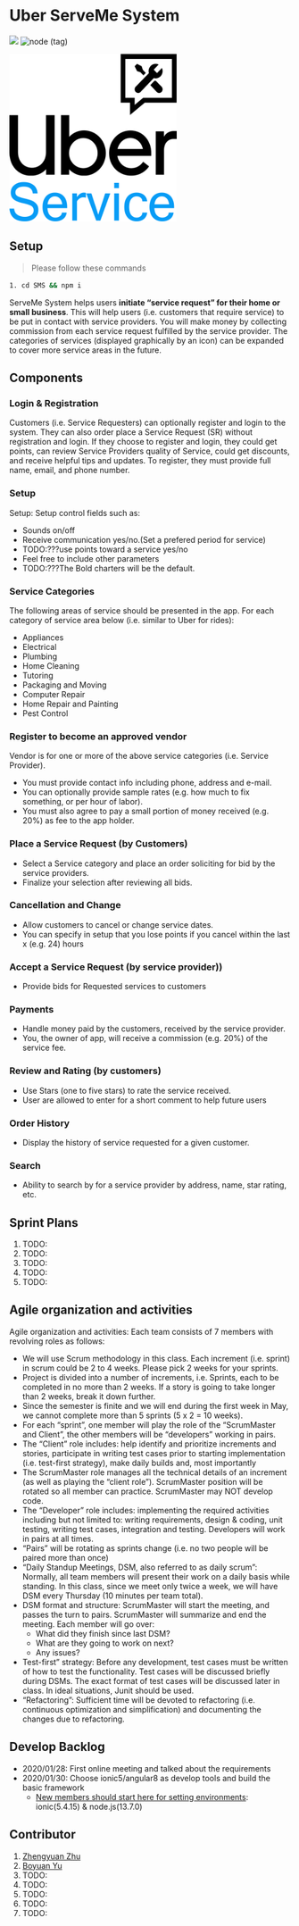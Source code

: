 # Uber ServeMe System
<!-- markdownlint-disable MD033 -->
<p align="left">
    <img src='https://img.shields.io/badge/status-Building-yellowgreen'>
    <img alt="node (tag)" src="https://img.shields.io/node/v/ionic/latest">
</p>
<img src="./SMS/src/assets/image/lanuch_page_logo.png" width="300" height="300" />

## Setup
> Please follow these commands

``` sh
1. cd SMS && npm i
```

ServeMe System helps users **initiate “service request” for their home or small business**. This will help users (i.e. customers that require service) to be put in contact with service providers. You will make money by collecting commission from each service request fulfilled by the service provider. The categories of services (displayed graphically by an icon) can be expanded to cover more service areas in the future.

## Components

### Login & Registration

Customers (i.e. Service Requesters) can optionally register and login to the system. They can also order place a Service Request (SR) without registration and login.  If they choose to register and login, they could get points, can review Service Providers quality of Service, could get discounts, and receive helpful tips and updates. To register, they must provide full name, email, and phone number.

### Setup

Setup: Setup control fields such as:

- Sounds on/off
- Receive communication yes/no.(Set a prefered period for service)
- TODO:???use points toward a service yes/no
- Feel free to include other parameters
- TODO:???The Bold charters will be the default.

### Service Categories

The following areas of service should be presented in the app. For each category of service area below (i.e. similar to Uber for rides):

- Appliances
- Electrical
- Plumbing
- Home Cleaning
- Tutoring
- Packaging and Moving
- Computer Repair
- Home Repair and Painting
- Pest Control

### Register to become an approved vendor

Vendor is for one or more of the above service categories (i.e. Service Provider).

- You must provide contact info including phone, address and e-mail.
- You can optionally provide sample rates (e.g. how much to fix something, or per hour of labor). 
- You must also agree to pay a small portion of money received (e.g. 20%) as fee to the app holder.

### Place a Service Request (by Customers)

- Select a Service category and place an order soliciting for bid by the service providers.
- Finalize your selection after reviewing all bids.

### Cancellation and Change

- Allow customers to cancel or change service dates.
- You can specify in setup that you lose points if you cancel within the last x (e.g. 24) hours

### Accept a Service Request (by service provider))

- Provide bids for Requested services to customers

### Payments

- Handle money paid by the customers, received by the service provider.
- You, the owner of app, will receive a commission (e.g. 20%) of the service fee.

### Review and Rating (by customers)

- Use Stars (one to five stars) to rate the service received.
- User are allowed to enter for a short comment to help future users

### Order History

- Display the history of service requested for a given customer.

### Search

- Ability to search by for a service provider by address, name, star rating, etc.

## Sprint Plans

1. TODO:
2. TODO:
3. TODO:
4. TODO:
5. TODO:

## Agile organization and activities

Agile organization and activities:
Each team consists of 7 members with revolving roles as follows:

- We will use Scrum methodology in this class. Each increment (i.e. sprint) in scrum could be 2 to 4 weeks. Please pick 2 weeks for your sprints.
- Project is divided into a number of increments, i.e. Sprints, each to be completed in no more than 2 weeks. If a story is going to take longer than 2 weeks, break it down further.
- Since the semester is finite and we will end during the first week in May, we cannot complete more than 5 sprints (5 x 2 = 10 weeks).
- For each “sprint”, one member will play the role of the “ScrumMaster and Client”, the other members will be “developers” working in pairs.
- The “Client” role includes: help identify and prioritize increments and stories, participate in writing test cases prior to starting implementation (i.e. test-first strategy), make daily builds and, most importantly
- The ScrumMaster role manages all the technical details of an increment (as well as playing the “client role”). ScrumMaster position will be rotated so all member can practice. ScrumMaster may NOT develop code.
- The “Developer” role includes: implementing the required activities including but not limited to: writing requirements, design & coding, unit testing, writing test cases, integration and testing. Developers will work in pairs at all times.
- “Pairs” will be rotating as sprints change (i.e. no two people will be paired more than once)
- “Daily Standup Meetings, DSM, also referred to as daily scrum”: Normally, all team members will present their work on a daily basis while standing. In this class, since we meet only twice a week, we will have DSM every Thursday (10 minutes per team total). 
- DSM format and structure: ScrumMaster will start the meeting, and passes the turn to pairs. ScrumMaster will summarize and end the meeting. Each member will go over:
  - What did they finish since last DSM?
  - What are they going to work on next?
  - Any issues?
- Test-first” strategy: Before any development, test cases must be written of how to test the functionality. Test cases will be discussed briefly during DSMs. The exact format of test cases will be discussed later in class. In ideal situations, Junit should be used.
- “Refactoring”: Sufficient time will be devoted to refactoring (i.e. continuous optimization and simplification) and documenting the changes due to refactoring.

## Develop Backlog

- 2020/01/28: First online meeting and talked about the requirements
- 2020/01/30: Choose ionic5/angular8 as develop tools and build the basic framework
  - [New members should start here for setting environments](https://ionicframework.com/getting-started): ionic(5.4.15) & node.js(13.7.0)

## Contributor

1. [Zhengyuan Zhu](zzy824.cn)
2. [Boyuan Yu](TODO:)
3. TODO:
4. TODO:
5. TODO:
6. TODO:
7. TODO:
